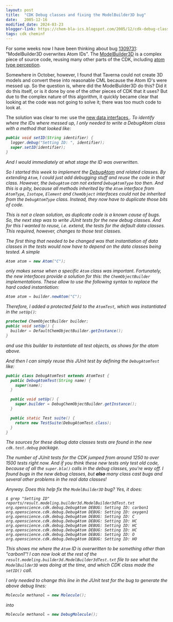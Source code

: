 ```yaml
---
layout: post
title:  "CDK Debug classes and fixing the ModelBuilder3D bug"
date:   2005-12-16
modified_date: 2024-03-23
blogger-link: https://chem-bla-ics.blogspot.com/2005/12/cdk-debug-classes-and-fixing.html
tags: cdk cheminf
---
```


For some weeks now I have been thinking about bug [1309731](https://sourceforge.net/tracker/index.php?func=detail&aid=1309731&group_id=20024&atid=120024):
"ModelBuilder3D overwrites Atom IDs". The [ModelBuilder3D](http://cvs.sourceforge.net/viewcvs.py/cdk/cdk/src/org/openscience/cdk/modeling/builder3d/ModelBuilder3D.java?rev=1.23&view=markup)
is a complex piece of source code, reusing many other parts of the CDK, including
[atom type perception](http://cdk.sourceforge.net/api/org/openscience/cdk/atomtype/package-summary.html).

Somewhere in October, however, I found that Taverna could not create 3D models and convert these into reasonable CML because the Atom ID's were messed up. So the question is, where did the
ModelBuilder3D do this? Did it do this itself, or is it done by one of the other pieces of CDK that it uses? But due to the complex nature of this algorithm, it quickly became clear
that looking at the code was not going to solve it; there was too much code to look at.

The solution was clear to me: use the [new data interfaces <i class="fa-solid fa-recycle fa-xs">](https://chem-bla-ics.linkedchemistry.info/2005/10/25/more-cdkinterfaces-updates.html).
To identify where the IDs where messed up, I only needed to write a DebugAtom class with a method that looked like:

```java
public void setID(String identifier) {
  logger.debug("Setting ID: ", identifier);
  super.setID(identifier);
}
```

And I would immediately at what stage the ID was overwritten.

So I started this week to implement the [DebugAtom](http://cvs.sourceforge.net/viewcvs.py/cdk/cdk/src/org/openscience/cdk/debug/DebugAtom.java?rev=1.1&view=markup) and related classes.
By extending `Atom`, I could just add debugging stuff and reuse the code in that class. However, the `DebugAtom` can not extend `DebugAtomType` too then. And this is a pity,
because all methods inherited by the `Atom` interface from `AtomType`, `Isotope`, `Element` and `ChemObject` interfaces could not be inherited from the `DebugAtomType` class.
Instead, they now have to duplicate those bits of code.

This is not a clean solution, as duplicate code is a known cause of bugs. So, the next step was to write JUnit tests for the new debug classes. And for this
I wanted to reuse, i.e. extend, the tests for the default data classes. This required, however, changes to those test classes.

The first thing that needed to be changed was that instantiation of data classes in the tests would now have to depend on the data classes being tested. A simple

```java
Atom atom = new Atom("C");
```

only makes sense when a specific `Atom` class was important. Fortunately, the new interfaces provide a solution for this: the `ChemObjectBuilder` implementations.
These allow to use the following syntax to replace the hard coded instantiation:

```java
Atom atom = builder.newAtom("C");
```

Therefore, I added a protected field to the `AtomTest`, which was instantiated in the `setUp()`:

```java
protected ChemObjectBuilder builder;
public void setUp() {
  builder = DefaultChemObjectBuilder.getInstance();
}
```

and use this builder to instantiate all test objects, as shows for the atom above.

And then I can simply reuse this JUnit test by defining the `DebugAtomTest` like:

```java
public class DebugAtomTest extends AtomTest {
  public DebugAtomTest(String name) {
    super(name);
  }

  public void setUp() {
    super.builder = DebugChemObjectBuilder.getInstance();
  }

  public static Test suite() {
    return new TestSuite(DebugAtomTest.class);
  }
}
```

The sources for these debug data classes tests are found in the new `cdk.test.debug` package.

The number of JUnit tests for the CDK jumped from around 1250 to over 1500 tests right now. And if you think these new
tests only test old code, because of all the `super.bla()` calls in the debug classes, you're way off. I found bugs in the
new debug classes, but **also** many class cast bugs and several other problems in the real data classes!

Anyway. Does this help fix the `ModelBuilder3D` bug? Yes, it does:

```shell
$ grep "Setting ID" reports/result.modeling.builder3d.ModelBuilder3dTest.txt
org.openscience.cdk.debug.DebugAtom DEBUG: Setting ID: carbon1
org.openscience.cdk.debug.DebugAtom DEBUG: Setting ID: oxygen1
org.openscience.cdk.debug.DebugAtom DEBUG: Setting ID: C
org.openscience.cdk.debug.DebugAtom DEBUG: Setting ID: HC
org.openscience.cdk.debug.DebugAtom DEBUG: Setting ID: HC
org.openscience.cdk.debug.DebugAtom DEBUG: Setting ID: HC
org.openscience.cdk.debug.DebugAtom DEBUG: Setting ID: O
org.openscience.cdk.debug.DebugAtom DEBUG: Setting ID: HO
```

This shows me where the `Atom` ID is overwritten to be something other than "carbon1"! I can now look at the rest of the
`result.modeling.builder3d.ModelBuilder3dTest.txt` file to see what the `ModelBuilder3D` was doing at the time,
and which CDK class made the `setID()` call.

I only needed to change this line in the JUnit test for the bug to generate the above debug lines:

```java
Molecule methanol = new Molecule();
```

into

```java
Molecule methanol = new DebugMolecule();
```
